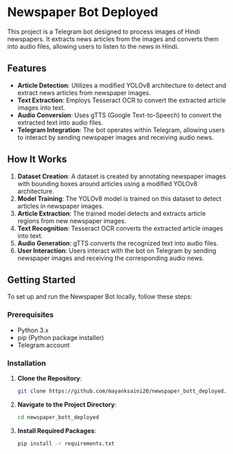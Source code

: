 # Newspaper Bot Deployed

This project is a Telegram bot designed to process images of Hindi newspapers. It extracts news articles from the images and converts them into audio files, allowing users to listen to the news in Hindi.

## Features

- **Article Detection**: Utilizes a modified YOLOv8 architecture to detect and extract news articles from newspaper images.
- **Text Extraction**: Employs Tesseract OCR to convert the extracted article images into text.
- **Audio Conversion**: Uses gTTS (Google Text-to-Speech) to convert the extracted text into audio files.
- **Telegram Integration**: The bot operates within Telegram, allowing users to interact by sending newspaper images and receiving audio news.

## How It Works

1. **Dataset Creation**: A dataset is created by annotating newspaper images with bounding boxes around articles using a modified YOLOv8 architecture.
2. **Model Training**: The YOLOv8 model is trained on this dataset to detect articles in newspaper images.
3. **Article Extraction**: The trained model detects and extracts article regions from new newspaper images.
4. **Text Recognition**: Tesseract OCR converts the extracted article images into text.
5. **Audio Generation**: gTTS converts the recognized text into audio files.
6. **User Interaction**: Users interact with the bot on Telegram by sending newspaper images and receiving the corresponding audio news.

## Getting Started

To set up and run the Newspaper Bot locally, follow these steps:

### Prerequisites

- Python 3.x
- pip (Python package installer)
- Telegram account

### Installation

1. **Clone the Repository**:

   ```bash
   git clone https://github.com/mayanksaini20/newspaper_bott_deployed.git

2. **Navigate to the Project Directory**:
   ```bash
   cd newspaper_bott_deployed
3. **Install Required Packages**:
   ```bash
   pip install -r requirements.txt


